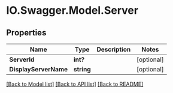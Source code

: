 # IO.Swagger.Model.Server
## Properties

Name | Type | Description | Notes
------------ | ------------- | ------------- | -------------
**ServerId** | **int?** |  | [optional] 
**DisplayServerName** | **string** |  | [optional] 

[[Back to Model list]](../README.md#documentation-for-models) [[Back to API list]](../README.md#documentation-for-api-endpoints) [[Back to README]](../README.md)


